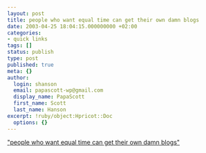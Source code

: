 ```yaml
---
layout: post
title: people who want equal time can get their own damn blogs
date: 2003-04-25 18:04:15.000000000 +02:00
categories:
- quick links
tags: []
status: publish
type: post
published: true
meta: {}
author:
  login: shanson
  email: papascott-wp@gmail.com
  display_name: PapaScott
  first_name: Scott
  last_name: Hanson
excerpt: !ruby/object:Hpricot::Doc
  options: {}
---
```

<p><a title="Instapundit and equal time in blogging" href="http://www.instapundit.com/archives/009153.php#009153">"people who want equal time can get their own damn blogs"</a></p>
